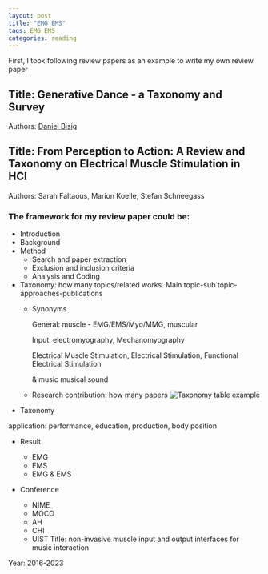 ```yaml
---
layout: post
title: "EMG EMS"
tags: EMG EMS
categories: reading
---
```


First, I took following review papers as an example to write my own review paper

## Title: Generative Dance - a Taxonomy and Survey
Authors: [Daniel Bisig](https://orcid.org/0000-0002-3538-2008)

## Title: From Perception to Action: A Review and Taxonomy on Electrical Muscle Stimulation in HCI
Authors: Sarah Faltaous, Marion Koelle, Stefan Schneegass

### The framework for my review paper could be:
* Introduction
* Background
* Method
  * Search and paper extraction
  * Exclusion and inclusion criteria
  * Analysis and Coding
* Taxonomy: how many topics/related works. Main topic-sub topic-approaches-publications
  * Synonyms

    General: muscle - EMG/EMS/Myo/MMG, muscular

    Input: electromyography, Mechanomyography

    Electrical Muscle Stimulation, Electrical Stimulation, Functional Electrical Stimulation

    & music musical sound 


  * Research contribution: how many papers
![Taxonomy table example](../images/2311w3_1.png)
* Taxonomy 

application: performance, education, production, 
body position

* Result
  * EMG
  * EMS
  * EMG & EMS

* Conference
  * NIME
  * MOCO
  * AH
  * CHI
  * UIST
Title: non-invasive muscle input and output interfaces for music interaction

Year: 2016-2023